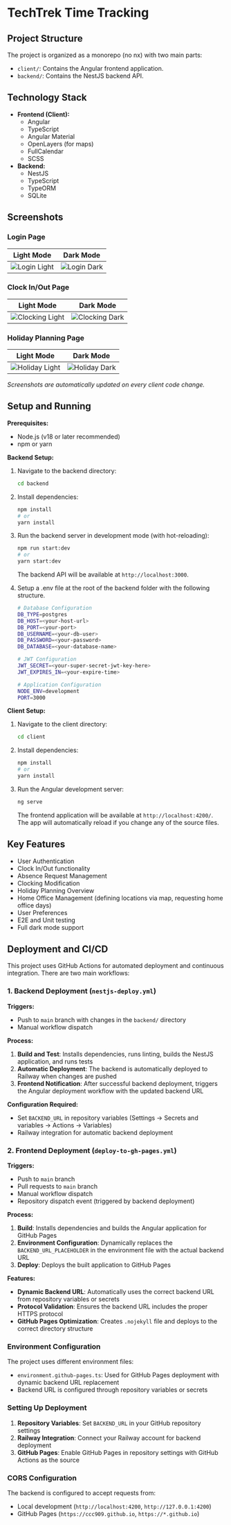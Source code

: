 # TechTrek Time Tracking

## Project Structure

The project is organized as a monorepo (no nx) with two main parts:

-   `client/`: Contains the Angular frontend application.
-   `backend/`: Contains the NestJS backend API.

## Technology Stack

-   **Frontend (Client):**
    -   Angular
    -   TypeScript
    -   Angular Material
    -   OpenLayers (for maps)
    -   FullCalendar
    -   SCSS
-   **Backend:**
    -   NestJS
    -   TypeScript
    -   TypeORM
    -   SQLite




## Screenshots

### Login Page
| Light Mode | Dark Mode |
|------------|-----------|
| ![Login Light](screenshots/login-light.png) | ![Login Dark](screenshots/login-dark.png) |

### Clock In/Out Page
| Light Mode | Dark Mode |
|------------|-----------|
| ![Clocking Light](screenshots/clocking-light.png) | ![Clocking Dark](screenshots/clocking-dark.png) |

### Holiday Planning Page
| Light Mode | Dark Mode |
|------------|-----------|
| ![Holiday Light](screenshots/holiday-light.png) | ![Holiday Dark](screenshots/holiday-dark.png) |

*Screenshots are automatically updated on every client code change.*


## Setup and Running

**Prerequisites:**

-   Node.js (v18 or later recommended)
-   npm or yarn

**Backend Setup:**

1.  Navigate to the backend directory:
    ```bash
    cd backend
    ```
2.  Install dependencies:
    ```bash
    npm install
    # or
    yarn install
    ```
3.  Run the backend server in development mode (with hot-reloading):
    ```bash
    npm run start:dev
    # or
    yarn start:dev
    ```
    The backend API will be available at `http://localhost:3000`.

4.  Setup a .env file at the root of the backend folder with the following structure.
    ```bash
    # Database Configuration
    DB_TYPE=postgres
    DB_HOST=<your-host-url>
    DB_PORT=<your-port>
    DB_USERNAME=<your-db-user>
    DB_PASSWORD=<your-password>
    DB_DATABASE=<your-database-name>

    # JWT Configuration
    JWT_SECRET=<your-super-secret-jwt-key-here>
    JWT_EXPIRES_IN=<your-expire-time>

    # Application Configuration
    NODE_ENV=development
    PORT=3000
    ```

**Client Setup:**

1.  Navigate to the client directory:
    ```bash
    cd client
    ```
2.  Install dependencies:
    ```bash
    npm install
    # or
    yarn install
    ```
3.  Run the Angular development server:
    ```bash
    ng serve
    ```
    The frontend application will be available at `http://localhost:4200/`. The app will automatically reload if you change any of the source files.

## Key Features

-   User Authentication
-   Clock In/Out functionality
-   Absence Request Management
-   Clocking Modification
-   Holiday Planning Overview
-   Home Office Management (defining locations via map, requesting home office days)
-   User Preferences
-   E2E and Unit testing
-   Full dark mode support

## Deployment and CI/CD

This project uses GitHub Actions for automated deployment and continuous integration. There are two main workflows:

### 1. Backend Deployment (`nestjs-deploy.yml`)

**Triggers:**
- Push to `main` branch with changes in the `backend/` directory
- Manual workflow dispatch

**Process:**
1. **Build and Test**: Installs dependencies, runs linting, builds the NestJS application, and runs tests
2. **Automatic Deployment**: The backend is automatically deployed to Railway when changes are pushed
3. **Frontend Notification**: After successful backend deployment, triggers the Angular deployment workflow with the updated backend URL

**Configuration Required:**
- Set `BACKEND_URL` in repository variables (Settings → Secrets and variables → Actions → Variables)
- Railway integration for automatic backend deployment

### 2. Frontend Deployment (`deploy-to-gh-pages.yml`)

**Triggers:**
- Push to `main` branch
- Pull requests to `main` branch
- Manual workflow dispatch
- Repository dispatch event (triggered by backend deployment)

**Process:**
1. **Build**: Installs dependencies and builds the Angular application for GitHub Pages
2. **Environment Configuration**: Dynamically replaces the `BACKEND_URL_PLACEHOLDER` in the environment file with the actual backend URL
3. **Deploy**: Deploys the built application to GitHub Pages

**Features:**
- **Dynamic Backend URL**: Automatically uses the correct backend URL from repository variables or secrets
- **Protocol Validation**: Ensures the backend URL includes the proper HTTPS protocol
- **GitHub Pages Optimization**: Creates `.nojekyll` file and deploys to the correct directory structure

### Environment Configuration

The project uses different environment files:
- `environment.github-pages.ts`: Used for GitHub Pages deployment with dynamic backend URL replacement
- Backend URL is configured through repository variables or secrets

### Setting Up Deployment

1. **Repository Variables**: Set `BACKEND_URL` in your GitHub repository settings
2. **Railway Integration**: Connect your Railway account for backend deployment
3. **GitHub Pages**: Enable GitHub Pages in repository settings with GitHub Actions as the source

### CORS Configuration

The backend is configured to accept requests from:
- Local development (`http://localhost:4200`, `http://127.0.0.1:4200`)
- GitHub Pages (`https://ccc909.github.io`, `https://*.github.io`)

